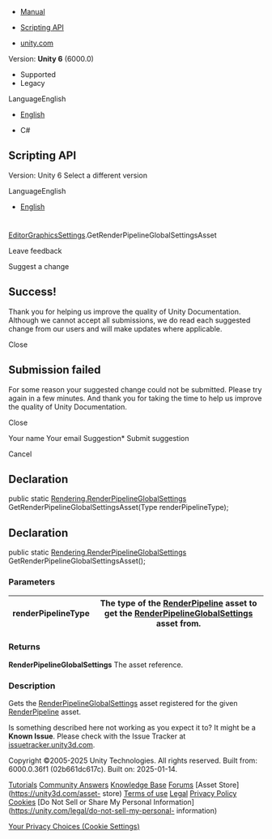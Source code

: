 [ ]()

  * [Manual](../Manual/index.html)
  * [Scripting API](../ScriptReference/index.html)

  * [unity.com](https://unity.com/)

Version: **Unity 6** (6000.0)

  * Supported
  * Legacy

LanguageEnglish

  * [English]()

  * C#

[ ](https://docs.unity3d.com)

## Scripting API

Version: Unity 6 Select a different version

LanguageEnglish

  * [English]()

#
[EditorGraphicsSettings](Rendering.EditorGraphicsSettings.html).GetRenderPipelineGlobalSettingsAsset

Leave feedback

Suggest a change

## Success!

Thank you for helping us improve the quality of Unity Documentation. Although
we cannot accept all submissions, we do read each suggested change from our
users and will make updates where applicable.

Close

## Submission failed

For some reason your suggested change could not be submitted. Please <a>try
again</a> in a few minutes. And thank you for taking the time to help us
improve the quality of Unity Documentation.

Close

Your name Your email Suggestion* Submit suggestion

Cancel

[ ]()

## Declaration

public static
[Rendering.RenderPipelineGlobalSettings](Rendering.RenderPipelineGlobalSettings.html)
GetRenderPipelineGlobalSettingsAsset(Type renderPipelineType);

## Declaration

public static
[Rendering.RenderPipelineGlobalSettings](Rendering.RenderPipelineGlobalSettings.html)
GetRenderPipelineGlobalSettingsAsset();

### Parameters

renderPipelineType | The type of the [RenderPipeline](Rendering.RenderPipeline.html) asset to get the [RenderPipelineGlobalSettings](Rendering.RenderPipelineGlobalSettings.html) asset from.  
---|---  
  
### Returns

**RenderPipelineGlobalSettings** The asset reference.

### Description

Gets the
[RenderPipelineGlobalSettings](Rendering.RenderPipelineGlobalSettings.html)
asset registered for the given [RenderPipeline](Rendering.RenderPipeline.html)
asset.

Is something described here not working as you expect it to? It might be a
**Known Issue**. Please check with the Issue Tracker at
[issuetracker.unity3d.com](https://issuetracker.unity3d.com).

Copyright ©2005-2025 Unity Technologies. All rights reserved. Built from:
6000.0.36f1 (02b661dc617c). Built on: 2025-01-14.

[Tutorials](https://unity3d.com/learn) [Community
Answers](https://answers.unity3d.com) [Knowledge
Base](https://support.unity3d.com/hc/en-us)
[Forums](https://forum.unity3d.com) [Asset Store](https://unity3d.com/asset-
store) [Terms of use](https://docs.unity3d.com/Manual/TermsOfUse.html)
[Legal](https://unity.com/legal) [Privacy
Policy](https://unity.com/legal/privacy-policy)
[Cookies](https://unity.com/legal/cookie-policy) [Do Not Sell or Share My
Personal Information](https://unity.com/legal/do-not-sell-my-personal-
information)

[Your Privacy Choices (Cookie Settings)](javascript:void\(0\);)


